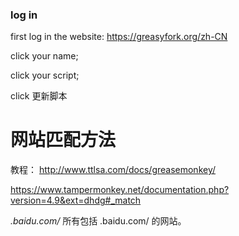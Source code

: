 ### log in 

first log in the website: https://greasyfork.org/zh-CN

click your name;

click your script; 

click 更新脚本

# 网站匹配方法
教程： http://www.ttlsa.com/docs/greasemonkey/

https://www.tampermonkey.net/documentation.php?version=4.9&ext=dhdg#_match

*.baidu.com/*  所有包括 .baidu.com/ 的网站。